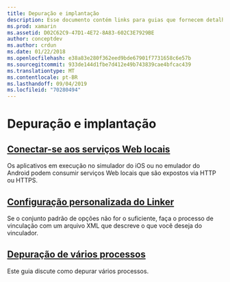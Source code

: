 ```yaml
---
title: Depuração e implantação
description: Esse documento contém links para guias que fornecem detalhes sobre como trabalhar com depuração de vários processos e configurações de vinculador personalizadas.
ms.prod: xamarin
ms.assetid: D02C62C9-47D1-4E72-8A83-602C3E7929BE
author: conceptdev
ms.author: crdun
ms.date: 01/22/2018
ms.openlocfilehash: e38a83e280f362eed9bde67901f7731658c6e57b
ms.sourcegitcommit: 933de144d1fbe7d412e49b743839cae4bfcac439
ms.translationtype: MT
ms.contentlocale: pt-BR
ms.lasthandoff: 09/04/2019
ms.locfileid: "70280494"
---
```

# <a name="deployment--debugging"></a>Depuração e implantação

## <a name="connect-to-local-web-servicesconnect-to-local-web-servicesmd"></a>[Conectar-se aos serviços Web locais](connect-to-local-web-services.md)

Os aplicativos em execução no simulador do iOS ou no emulador do Android podem consumir serviços Web locais que são expostos via HTTP ou HTTPS.

## <a name="custom-linker-configurationlinkermd"></a>[Configuração personalizada do Linker](linker.md)

Se o conjunto padrão de opções não for o suficiente, faça o processo de vinculação com um arquivo XML que descreve o que você deseja do vinculador.

## <a name="multi-process-debuggingmulti-process-debuggingmd"></a>[Depuração de vários processos](multi-process-debugging.md)

Este guia discute como depurar vários processos.
